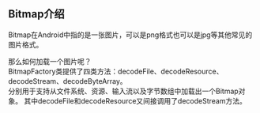 ## Bitmap介绍
Bitmap在Android中指的是一张图片，可以是png格式也可以是jpg等其他常见的图片格式。

那么如何加载一个图片呢？     
BitmapFactory类提供了四类方法：decodeFile、decodeResource、decodeStream、decodeByteArray。   
分别用于支持从文件系统、资源、输入流以及字节数组中加载出一个Bitmap对象。 其中decodeFile和decodeResource又间接调用了decodeStream方法。  
